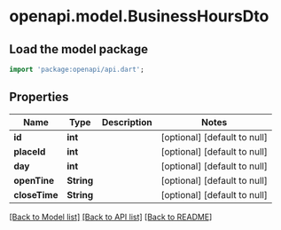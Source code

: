 # openapi.model.BusinessHoursDto

## Load the model package
```dart
import 'package:openapi/api.dart';
```

## Properties
Name | Type | Description | Notes
------------ | ------------- | ------------- | -------------
**id** | **int** |  | [optional] [default to null]
**placeId** | **int** |  | [optional] [default to null]
**day** | **int** |  | [optional] [default to null]
**openTine** | **String** |  | [optional] [default to null]
**closeTime** | **String** |  | [optional] [default to null]

[[Back to Model list]](../README.md#documentation-for-models) [[Back to API list]](../README.md#documentation-for-api-endpoints) [[Back to README]](../README.md)


